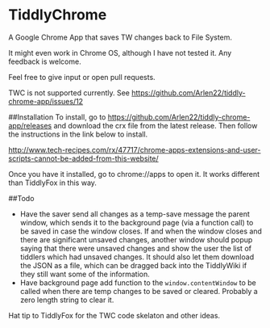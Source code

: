# TiddlyChrome
A Google Chrome App that saves TW changes back to File System. 

It might even work in Chrome OS, although I have not tested it. Any feedback is welcome.

Feel free to give input or open pull requests.

TWC is not supported currently. See https://github.com/Arlen22/tiddly-chrome-app/issues/12

##Installation
To install, go to https://github.com/Arlen22/tiddly-chrome-app/releases and download the crx file from the latest release. Then follow the instructions in the link below to install.

http://www.tech-recipes.com/rx/47717/chrome-apps-extensions-and-user-scripts-cannot-be-added-from-this-website/

Once you have it installed, go to chrome://apps to open it. It works different than TiddlyFox in this way.

##Todo
 - Have the saver send all changes as a temp-save message the parent window, which sends it to the background page (via a function call) to be saved in case the window closes. If and when the window closes and there are significant unsaved changes, another window should popup saying that there were unsaved changes and show the user the list of tiddlers which had unsaved changes. It should also let them download the JSON as a file, which can be dragged back into the TiddlyWiki if they still want some of the information.
 - Have background page add function to the `window.contentWindow` to be called when there are temp changes to be saved or cleared. Probably a zero length string to clear it.

Hat tip to TiddlyFox for the TWC code skelaton and other ideas.
